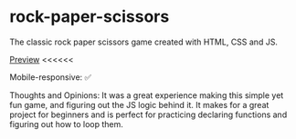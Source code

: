 # rock-paper-scissors

The classic rock paper scissors game created with HTML, CSS and JS. 

[Preview](https://emmabeanshare.github.io/rock-paper-scissors/) <<<<<<

Mobile-responsive: ✅

Thoughts and Opinions: It was a great experience making this simple yet fun game, and figuring out the JS logic behind it. It makes for a great project for beginners and is perfect for practicing declaring functions and figuring out how to loop them.
